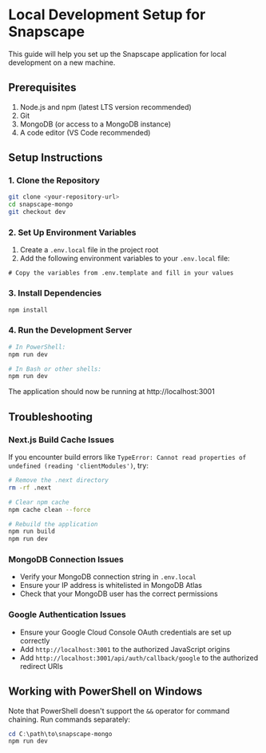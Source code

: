 # Local Development Setup for Snapscape

This guide will help you set up the Snapscape application for local development on a new machine.

## Prerequisites

1. Node.js and npm (latest LTS version recommended)
2. Git
3. MongoDB (or access to a MongoDB instance)
4. A code editor (VS Code recommended)

## Setup Instructions

### 1. Clone the Repository

```bash
git clone <your-repository-url>
cd snapscape-mongo
git checkout dev
```

### 2. Set Up Environment Variables

1. Create a `.env.local` file in the project root
2. Add the following environment variables to your `.env.local` file:

```
# Copy the variables from .env.template and fill in your values
```

### 3. Install Dependencies

```bash
npm install
```

### 4. Run the Development Server

```bash
# In PowerShell:
npm run dev

# In Bash or other shells:
npm run dev
```

The application should now be running at http://localhost:3001

## Troubleshooting

### Next.js Build Cache Issues

If you encounter build errors like `TypeError: Cannot read properties of undefined (reading 'clientModules')`, try:

```bash
# Remove the .next directory
rm -rf .next

# Clear npm cache
npm cache clean --force

# Rebuild the application
npm run build
npm run dev
```

### MongoDB Connection Issues

- Verify your MongoDB connection string in `.env.local`
- Ensure your IP address is whitelisted in MongoDB Atlas
- Check that your MongoDB user has the correct permissions

### Google Authentication Issues

- Ensure your Google Cloud Console OAuth credentials are set up correctly
- Add `http://localhost:3001` to the authorized JavaScript origins
- Add `http://localhost:3001/api/auth/callback/google` to the authorized redirect URIs

## Working with PowerShell on Windows

Note that PowerShell doesn't support the `&&` operator for command chaining. Run commands separately:

```powershell
cd C:\path\to\snapscape-mongo
npm run dev
``` 